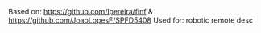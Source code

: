 Based on: https://github.com/lpereira/finf & https://github.com/JoaoLopesF/SPFD5408
Used for: robotic remote desc
